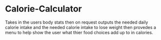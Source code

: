 # Calorie-Calculator
Takes in the users body stats then on request outputs the needed daily calorie intake and the needed calorie intake to lose weight then provedes a menu to help show the user what thier food choices add up to in calories.
